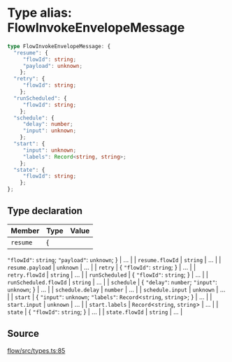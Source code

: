 # Type alias: FlowInvokeEnvelopeMessage

```ts
type FlowInvokeEnvelopeMessage: {
  "resume": {
     "flowId": string;
     "payload": unknown;
    };
  "retry": {
     "flowId": string;
    };
  "runScheduled": {
     "flowId": string;
    };
  "schedule": {
     "delay": number;
     "input": unknown;
    };
  "start": {
     "input": unknown;
     "labels": Record<string, string>;
    };
  "state": {
     "flowId": string;
    };
};
```

## Type declaration

| Member | Type | Value |
| :------ | :------ | :------ |
| `resume` | \{
  `"flowId"`: `string`;
  `"payload"`: `unknown`;
 \} | ... |
| `resume.flowId` | `string` | ... |
| `resume.payload` | `unknown` | ... |
| `retry` | \{
  `"flowId"`: `string`;
 \} | ... |
| `retry.flowId` | `string` | ... |
| `runScheduled` | \{
  `"flowId"`: `string`;
 \} | ... |
| `runScheduled.flowId` | `string` | ... |
| `schedule` | \{
  `"delay"`: `number`;
  `"input"`: `unknown`;
 \} | ... |
| `schedule.delay` | `number` | ... |
| `schedule.input` | `unknown` | ... |
| `start` | \{
  `"input"`: `unknown`;
  `"labels"`: `Record`\<`string`, `string`\>;
 \} | ... |
| `start.input` | `unknown` | ... |
| `start.labels` | `Record`\<`string`, `string`\> | ... |
| `state` | \{
  `"flowId"`: `string`;
 \} | ... |
| `state.flowId` | `string` | ... |

## Source

[flow/src/types.ts:85](https://github.com/firebase/genkit/blob/9cb10ef63dd6659f1a31ffd2367b7efa8acc10e5/js/flow/src/types.ts#L85)
